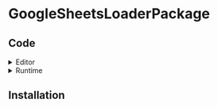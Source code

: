 # GoogleSheetsLoaderPackage

## Code
<details>
  <summary>Editor</summary>

  - [GoogleSheetEditor](Scripts/GoogleSheetEditor.cs) - Main <br><br>
  - [GoogleSheetDataContainer](Scripts/GoogleSheetDataContainer.cs) - 불러올 GoogleSheets 데이터 컨테이너 <br><br>
  - [GoogleSheetResponse](Scripts/GoogleSheetResponse.cs) - GoogleSheets에서 로드한 Response <br><br>
  - [GoogleSheetDefine](Scripts/GoogleSheetDefine.cs) - Define

</details>

<details>
  <summary>Runtime</summary>

  - [GoogleSheetLoader](Scripts/Scripts/GoogleSheetLoader.cs) - Json 변환 및 저장



</details>

## Installation
